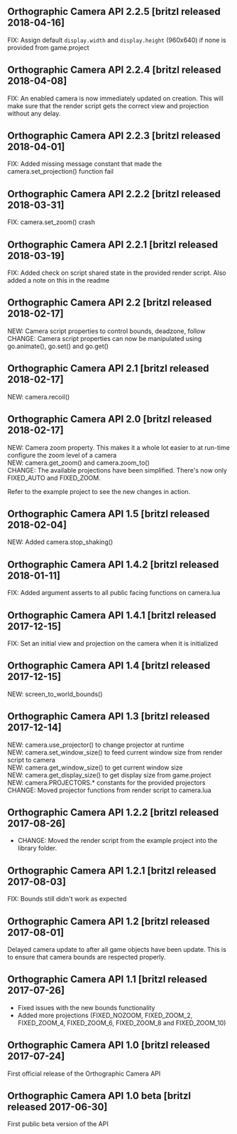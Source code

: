 ## Orthographic Camera API 2.2.5 [britzl released 2018-04-16]
FIX: Assign default `display.width` and `display.height` (960x640) if none is provided from game.project

## Orthographic Camera API 2.2.4 [britzl released 2018-04-08]
FIX: An enabled camera is now immediately updated on creation. This will make sure that the render script gets the correct view and projection without any delay.

## Orthographic Camera API 2.2.3 [britzl released 2018-04-01]
FIX: Added missing message constant that made the camera.set_projection() function fail

## Orthographic Camera API 2.2.2 [britzl released 2018-03-31]
FIX: camera.set_zoom() crash

## Orthographic Camera API 2.2.1 [britzl released 2018-03-19]
FIX: Added check on script shared state in the provided render script. Also added a note on this in the readme

## Orthographic Camera API 2.2 [britzl released 2018-02-17]
NEW: Camera script properties to control bounds, deadzone, follow  
CHANGE: Camera script properties can now be manipulated using go.animate(), go.set() and go.get()

## Orthographic Camera API 2.1 [britzl released 2018-02-17]
NEW: camera.recoil()

## Orthographic Camera API 2.0 [britzl released 2018-02-17]
NEW: Camera zoom property. This makes it a whole lot easier to at run-time configure the zoom level of a camera  
NEW: camera.get_zoom() and camera.zoom_to()  
CHANGE: The available projections have been simplified. There's now only FIXED_AUTO and FIXED_ZOOM.  
  
Refer to the example project to see the new changes in action.

## Orthographic Camera API 1.5 [britzl released 2018-02-04]
NEW: Added camera.stop_shaking()

## Orthographic Camera API 1.4.2 [britzl released 2018-01-11]
FIX: Added argument asserts to all public facing functions on camera.lua

## Orthographic Camera API 1.4.1 [britzl released 2017-12-15]
FIX: Set an initial view and projection on the camera when it is initialized

## Orthographic Camera API 1.4 [britzl released 2017-12-15]
NEW: screen_to_world_bounds()

## Orthographic Camera API 1.3 [britzl released 2017-12-14]
NEW: camera.use_projector() to change projector at runtime  
NEW: camera.set_window_size() to feed current window size from render script to camera  
NEW: camera.get_window_size() to get current window size  
NEW: camera.get_display_size() to get display size from game.project  
NEW: camera.PROJECTORS.* constants for the provided projectors  
CHANGE: Moved projector functions from render script to camera.lua  


## Orthographic Camera API 1.2.2 [britzl released 2017-08-26]
* CHANGE: Moved the render script from the example project into the library folder.

## Orthographic Camera API 1.2.1 [britzl released 2017-08-03]
FIX: Bounds still didn't work as expected

## Orthographic Camera API 1.2 [britzl released 2017-08-01]
Delayed camera update to after all game objects have been update. This is to ensure that camera bounds are respected properly.

## Orthographic Camera API 1.1 [britzl released 2017-07-26]
* Fixed issues with the new bounds functionality  
* Added more projections (FIXED_NOZOOM, FIXED_ZOOM_2, FIXED_ZOOM_4, FIXED_ZOOM_6, FIXED_ZOOM_8 and FIXED_ZOOM_10)

## Orthographic Camera API 1.0 [britzl released 2017-07-24]
First official release of the Orthographic Camera API

## Orthographic Camera API 1.0 beta [britzl released 2017-06-30]
First public beta version of the API

